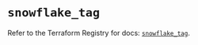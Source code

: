 # `snowflake_tag`

Refer to the Terraform Registry for docs: [`snowflake_tag`](https://registry.terraform.io/providers/snowflake-labs/snowflake/0.89.0/docs/resources/tag).
